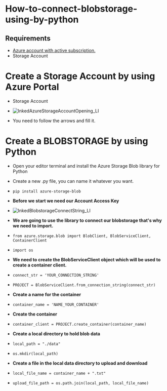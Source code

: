 # How-to-connect-blobstorage-using-by-python

## Requirements ##
  * [Azure account with active subscription.](https://azure.microsoft.com/en-us/free/?ref=microsoft.com&utm_source=microsoft.com&utm_medium=docs&utm_campaign=visualstudio)
  * Storage Account

# Create a Storage Account by using Azure Portal
  * Storage Account
  * ![InkedAzureStorageAccountOpening_LI](https://user-images.githubusercontent.com/81914415/113512383-1454ae80-956d-11eb-8d2c-d56d842a0ec4.jpg)

* You need to follow the arrows and fill it.

# Create a BLOBSTORAGE by using Python #
* Open your editor terminal and install the Azure Storage Blob library for Python
* Create a new .py file, you can name it whatever you want.

* `pip install azure-storage-blob`
* **Before we start we need our Account Access Key**
* ![InkedBlobstorageConnectString_LI](https://user-images.githubusercontent.com/81914415/113557499-c55b5780-9606-11eb-817b-f3f2a8a629e7.jpg)

* **We are going to use the library to connect our blobstorage that's why we need to import.**
* `from azure.storage.blob import BlobClient, BlobServiceClient, ContainerClient`
* `import os`

* **We need to create the BlobServiceClient object which will be used to create a container client.**
* `connect_str = 'YOUR_CONNECTION_STRING'`
* `PROJECT = BlobServiceClient.from_connection_string(connect_str)`

* **Create a name for the container**
* `container_name = 'NAME_YOUR_CONTAINER'`
* **Create the container**
* `container_client = PROJECT.create_container(container_name)`
* **Create a local directory to hold blob data**
* `local_path = "./data"`
* `os.mkdir(local_path)`

* **Create a file in the local data directory to upload and download**
* `local_file_name = container_name + ".txt"`
* `upload_file_path = os.path.join(local_path, local_file_name)`
